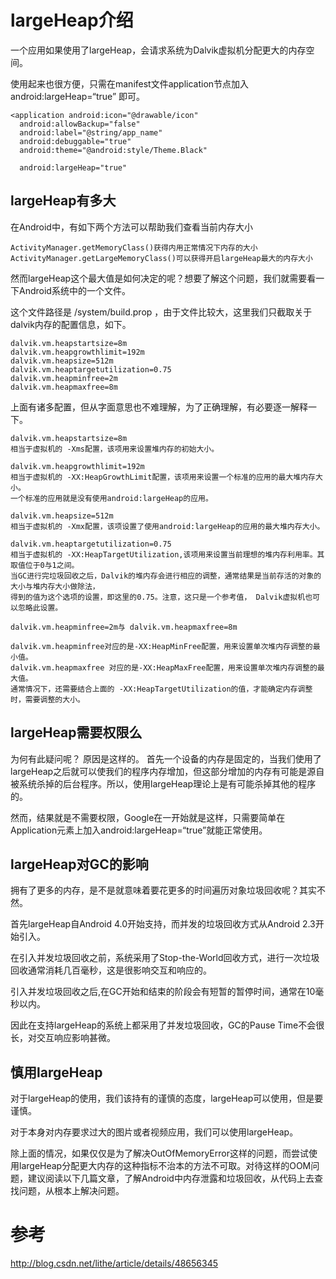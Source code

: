 
# largeHeap介绍 #

一个应用如果使用了largeHeap，会请求系统为Dalvik虚拟机分配更大的内存空间。

使用起来也很方便，只需在manifest文件application节点加入android:largeHeap=“true” 即可。

    <application android:icon="@drawable/icon"
      android:allowBackup="false"
      android:label="@string/app_name"
      android:debuggable="true"
      android:theme="@android:style/Theme.Black"

      android:largeHeap="true"
    

## largeHeap有多大 ##

在Android中，有如下两个方法可以帮助我们查看当前内存大小

    ActivityManager.getMemoryClass()获得内用正常情况下内存的大小
    ActivityManager.getLargeMemoryClass()可以获得开启largeHeap最大的内存大小

然而largeHeap这个最大值是如何决定的呢？想要了解这个问题，我们就需要看一下Android系统中的一个文件。

这个文件路径是 /system/build.prop ，由于文件比较大，这里我们只截取关于dalvik内存的配置信息，如下。

    dalvik.vm.heapstartsize=8m
    dalvik.vm.heapgrowthlimit=192m
    dalvik.vm.heapsize=512m
    dalvik.vm.heaptargetutilization=0.75
    dalvik.vm.heapminfree=2m
    dalvik.vm.heapmaxfree=8m

上面有诸多配置，但从字面意思也不难理解，为了正确理解，有必要逐一解释一下。

    dalvik.vm.heapstartsize=8m
    相当于虚拟机的 -Xms配置，该项用来设置堆内存的初始大小。
    
    dalvik.vm.heapgrowthlimit=192m
    相当于虚拟机的 -XX:HeapGrowthLimit配置，该项用来设置一个标准的应用的最大堆内存大小。
	一个标准的应用就是没有使用android:largeHeap的应用。
    
    dalvik.vm.heapsize=512m
    相当于虚拟机的 -Xmx配置，该项设置了使用android:largeHeap的应用的最大堆内存大小。
    
    dalvik.vm.heaptargetutilization=0.75
    相当于虚拟机的 -XX:HeapTargetUtilization,该项用来设置当前理想的堆内存利用率。其取值位于0与1之间。
	当GC进行完垃圾回收之后，Dalvik的堆内存会进行相应的调整，通常结果是当前存活的对象的大小与堆内存大小做除法，
	得到的值为这个选项的设置，即这里的0.75。注意，这只是一个参考值， Dalvik虚拟机也可以忽略此设置。
    
    dalvik.vm.heapminfree=2m与 dalvik.vm.heapmaxfree=8m
    
    dalvik.vm.heapminfree对应的是-XX:HeapMinFree配置，用来设置单次堆内存调整的最小值。 
	dalvik.vm.heapmaxfree 对应的是-XX:HeapMaxFree配置，用来设置单次堆内存调整的最大值。
	通常情况下，还需要结合上面的 -XX:HeapTargetUtilization的值，才能确定内存调整时，需要调整的大小。

## largeHeap需要权限么 ##

为何有此疑问呢？ 原因是这样的。 首先一个设备的内存是固定的，当我们使用了largeHeap之后就可以使我们的程序内存增加，但这部分增加的内存有可能是源自被系统杀掉的后台程序。所以，使用largeHeap理论上是有可能杀掉其他的程序的。

然而，结果就是不需要权限，Google在一开始就是这样，只需要简单在Application元素上加入android:largeHeap=“true”就能正常使用。

## largeHeap对GC的影响 ##

拥有了更多的内存，是不是就意味着要花更多的时间遍历对象垃圾回收呢？其实不然。

首先largeHeap自Android 4.0开始支持，而并发的垃圾回收方式从Android 2.3开始引入。

在引入并发垃圾回收之前，系统采用了Stop-the-World回收方式，进行一次垃圾回收通常消耗几百毫秒，这是很影响交互和响应的。

引入并发垃圾回收之后,在GC开始和结束的阶段会有短暂的暂停时间，通常在10毫秒以内。

因此在支持largeHeap的系统上都采用了并发垃圾回收，GC的Pause Time不会很长，对交互响应影响甚微。

## 慎用largeHeap ##

对于largeHeap的使用，我们该持有的谨慎的态度，largeHeap可以使用，但是要谨慎。

对于本身对内存要求过大的图片或者视频应用，我们可以使用largeHeap。

除上面的情况，如果仅仅是为了解决OutOfMemoryError这样的问题，而尝试使用largeHeap分配更大内存的这种指标不治本的方法不可取。对待这样的OOM问题，建议阅读以下几篇文章，了解Android中内存泄露和垃圾回收，从代码上去查找问题，从根本上解决问题。

# 参考 #

http://blog.csdn.net/lithe/article/details/48656345